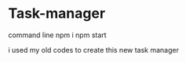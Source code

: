 # Task-manager

 command line 
 npm i
 npm start
 
 i used my old codes to create this new task manager
